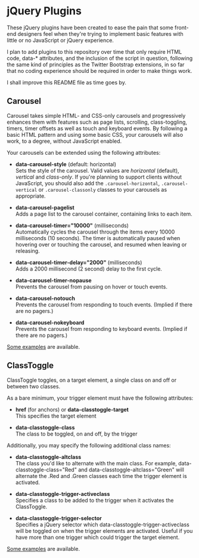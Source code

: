 # jQuery Plugins

These jQuery plugins have been created to ease the pain that some front-end designers feel when they're trying to implement basic features with little or no JavaScript or jQuery experience.

I plan to add plugins to this repository over time that only require HTML code, data-* attributes, and the inclusion of the script in question, following the same kind of principles as the Twitter Bootstrap extensions, in so far that no coding experience should be required in order to make things work.

I shall improve this README file as time goes by.

## Carousel

Carousel takes simple HTML- and CSS-only carousels and progressively enhances them with features such as page lists, scrolling, class-toggling, timers, timer offsets as well as touch and keyboard events. By following a basic HTML pattern and using some basic CSS, your carousels will also work, to a degree, without JavaScript enabled.

Your carousels can be extended using the following attributes:

-   **data-carousel-style** (default: horizontal)  
    Sets the style of the carousel. Valid values are *horizontal* (default), *vertical* and *class-only*. If you're planning to support clients without JavaScript, you should also add the `.carousel-horizontal`, `.carousel-vertical` or `.carousel-classonly` classes to your carousels as appropriate.
    
-   **data-carousel-pagelist**  
    Adds a page list to the carousel container, containing links to each item.
    
-   **data-carousel-timer="10000"** (milliseconds)  
    Automatically cycles the carousel through the items every 10000 milliseconds (10 seconds). The timer is automatically paused when hovering over or touching the carousel, and resumed when leaving or releasing.
    
-   **data-carousel-timer-delay="2000"** (milliseconds)  
    Adds a 2000 millisecond (2 second) delay to the first cycle.
    
-   **data-carousel-timer-nopause**  
    Prevents the carousel from pausing on hover or touch events.
    
-   **data-carousel-notouch**  
    Prevents the carousel from responding to touch events. (Implied if there are no pagers.)
    
-   **data-carousel-nokeyboard**  
    Prevents the carousel from responding to keyboard events. (Implied if there are no pagers.)
    
[Some examples](http://abitgone.github.com/jQuery-Plugins/Carousel) are available.

## ClassToggle

ClassToggle toggles, on a target element, a single class on and off or between two classes.

As a bare minimum, your trigger element must have the following attributes:

-   **href** (for anchors) or **data-classtoggle-target**  
    This specifies the target element
    
-   **data-classtoggle-class**  
    The class to be toggled, on and off, by the trigger
     
Additionally, you may specify the following additional class names:

-   **data-classtoggle-altclass**  
    The class you'd like to alternate with the main class. For example, data-classtoggle-class="Red"
    and data-classtoggle-altclass="Green" will alternate the .Red and .Green classes each time the
    trigger element is activated.
    
-   **data-classtoggle-trigger-activeclass**  
    Specifies a class to be added to the trigger when it activates the ClassToggle.
    
-   **data-classtoggle-trigger-selector**  
    Specifies a jQuery selector which data-classtoggle-trigger-activeclass will be toggled on when
    the trigger elements are activated. Useful if you have more than one trigger which could
    trigger the target element.
 
[Some examples](http://abitgone.github.com/jQuery-Plugins/ClassToggle) are available.

